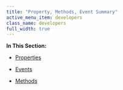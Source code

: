 ```yaml
---
title: "Property, Methods, Event Summary"
active_menu_item: developers
class_name: developers
full_width: true
---
```



**In This Section:**

 - [Properties](property,-methods,-event-summary/pswipeproperties)

 - [Events](property,-methods,-event-summary/pswipeevents)

 - [Methods](property,-methods,-event-summary/pswipemethods)

